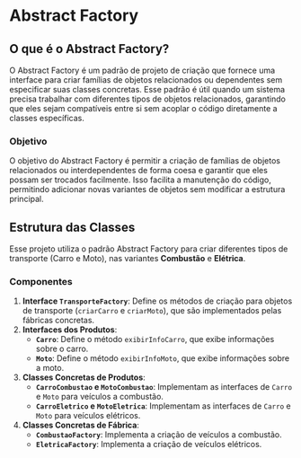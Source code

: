 # Abstract Factory

## O que é o Abstract Factory?

O Abstract Factory é um padrão de projeto de criação que fornece uma interface para criar famílias de objetos relacionados ou dependentes sem especificar suas classes concretas. Esse padrão é útil quando um sistema precisa trabalhar com diferentes tipos de objetos relacionados, garantindo que eles sejam compatíveis entre si sem acoplar o código diretamente a classes específicas.

### Objetivo

O objetivo do Abstract Factory é permitir a criação de famílias de objetos relacionados ou interdependentes de forma coesa e garantir que eles possam ser trocados facilmente. Isso facilita a manutenção do código, permitindo adicionar novas variantes de objetos sem modificar a estrutura principal.

## Estrutura das Classes

Esse projeto utiliza o padrão Abstract Factory para criar diferentes tipos de transporte (Carro e Moto), nas variantes **Combustão** e **Elétrica**.

### Componentes

1. **Interface `TransporteFactory`**: Define os métodos de criação para objetos de transporte (`criarCarro` e `criarMoto`), que são implementados pelas fábricas concretas.
2. **Interfaces dos Produtos**:
   - **`Carro`**: Define o método `exibirInfoCarro`, que exibe informações sobre o carro.
   - **`Moto`**: Define o método `exibirInfoMoto`, que exibe informações sobre a moto.
3. **Classes Concretas de Produtos**:
   - **`CarroCombustao` e `MotoCombustao`**: Implementam as interfaces de `Carro` e `Moto` para veículos a combustão.
   - **`CarroEletrico` e `MotoEletrica`**: Implementam as interfaces de `Carro` e `Moto` para veículos elétricos.
4. **Classes Concretas de Fábrica**:
   - **`CombustaoFactory`**: Implementa a criação de veículos a combustão.
   - **`EletricaFactory`**: Implementa a criação de veículos elétricos.
